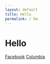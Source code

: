 ```yaml
---
layout: default
title: Hello
permalink: / hm
---
```

# Hello

[Facebook](http://facebook.com)
[Columbia](http;www.columbia.edu)
